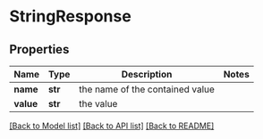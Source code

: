 # StringResponse

## Properties
Name | Type | Description | Notes
------------ | ------------- | ------------- | -------------
**name** | **str** | the name of the contained value | 
**value** | **str** | the value | 

[[Back to Model list]](../README.md#documentation-for-models) [[Back to API list]](../README.md#documentation-for-api-endpoints) [[Back to README]](../README.md)

